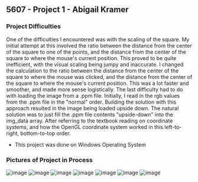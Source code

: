 ## 5607 - Project 1 - Abigail Kramer


### Project Difficulties
One of the difficulties I encountered was with the scaling of the square. My initial attempt 
at this involved the ratio between the distance from the center of the square to one of the 
points, and the distance from the center of the square to where the mouse's current position. This 
proved to be quite inefficient, with the visual scaling being jumpy and inaccurate. I changed the 
calculation to the ratio between the distance from the center of the square to where the mouse 
was clicked, and the distance from the center of the square to where the mouse's current position. 
This was a lot faster and smoother, and made more sense logistically. The last difficulty had to 
do with loading the image from a .ppm file. Initially, I read in the rgb values from the .ppm file 
in the "normal" order. Building the solution with this approach resulted in the image being loaded 
upside down. The natural solution was to just fill the .ppm file contents "upside-down" into the 
img_data array. After referring to the textbook reading on coordinate systems, and how the OpenGL 
coordinate system worked in this left-to-right, bottom-to-top order.

* This project was done on Windows Operating System

### Pictures of Project in Process

![image](https://user-images.githubusercontent.com/59031606/107131532-fa645b80-689c-11eb-9b56-3959a5c72a9c.png)
![image](https://user-images.githubusercontent.com/59031606/107131576-529b5d80-689d-11eb-80b7-5b10f3f49dff.png)
![image](https://user-images.githubusercontent.com/59031606/107131588-68a91e00-689d-11eb-8674-0e1df91bb1ce.png)
![image](https://user-images.githubusercontent.com/59031606/107131600-7a8ac100-689d-11eb-8a8d-e3fa03ca8ed4.png)
![image](https://user-images.githubusercontent.com/59031606/107131612-95f5cc00-689d-11eb-8e48-2ce1091389de.png)
![image](https://user-images.githubusercontent.com/59031606/107131617-a7d76f00-689d-11eb-8371-28f683bcda13.png)
![image](https://user-images.githubusercontent.com/59031606/107566847-f7be7a80-6baa-11eb-8667-f60be04db117.png)
